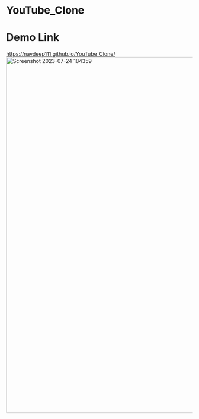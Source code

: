 # YouTube_Clone
# Demo Link
https://navdeep111.github.io/YouTube_Clone/
<img width="960" alt="Screenshot 2023-07-24 184359" src="https://github.com/navdeep111/YouTube_Clone/assets/133591405/b9289aa0-e450-4556-b1ea-96f4f9207832">
